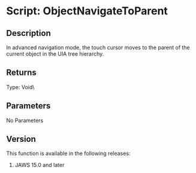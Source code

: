 # Script: ObjectNavigateToParent

## Description

In advanced navigation mode, the touch cursor moves to the parent of the
current object in the UIA tree hierarchy.

## Returns

Type: Void\

## Parameters

No Parameters

## Version

This function is available in the following releases:

1.  JAWS 15.0 and later
